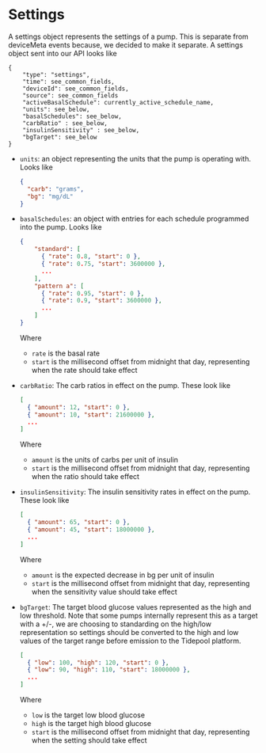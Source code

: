 # Settings

A settings object represents the settings of a pump.  This is separate from deviceMeta events because, we decided to make it separate.  A settings object sent into our API looks like

```
{
    "type": "settings",
    "time": see_common_fields,
    "deviceId": see_common_fields,
    "source": see_common_fields
    "activeBasalSchedule": currently_active_schedule_name,
    "units": see_below,
    "basalSchedules": see_below,
    "carbRatio" : see_below,
    "insulinSensitivity" : see_below,
    "bgTarget": see_below
}
```

* `units`: an object representing the units that the pump is operating with.  Looks like

    ``` json
    {
      "carb": "grams",
      "bg": "mg/dL"
    }
    ```

* `basalSchedules`: an object with entries for each schedule programmed into the pump.  Looks like

    ``` json
    {
        "standard": [ 
          { "rate": 0.8, "start": 0 },
          { "rate": 0.75, "start": 3600000 },
          ...
        ],
        "pattern a": [
          { "rate": 0.95, "start": 0 },
          { "rate": 0.9, "start": 3600000 },
          ...
        ]
    }
    ```

    Where 
    * `rate` is the basal rate 
    * `start` is the millisecond offset from midnight that day, representing when the rate should take effect


* `carbRatio`: The carb ratios in effect on the pump.  These look like

    ``` json
    [
      { "amount": 12, "start": 0 },
      { "amount": 10, "start": 21600000 },
      ...
    ]
    ```
 
    Where 
    * `amount` is the units of carbs per unit of insulin 
    * `start` is the millisecond offset from midnight that day, representing when the ratio should take effect

* `insulinSensitivity`: The insulin sensitivity rates in effect on the pump.  These look like

    ``` json
    [
      { "amount": 65, "start": 0 },
      { "amount": 45, "start": 18000000 },
      ...
    ]
    ```

    Where 
    * `amount` is the expected decrease in bg per unit of insulin 
    * `start` is the millisecond offset from midnight that day, representing when the sensitivity value should take effect

* `bgTarget`: The target blood glucose values represented as the high and low threshold.  Note that some pumps internally represent this as a target with a +/-, we are choosing to standarding on the high/low representation so settings should be converted to the high and low values of the target range before emission to the Tidepool platform.

    ``` json
    [
      { "low": 100, "high": 120, "start": 0 },
      { "low": 90, "high": 110, "start": 18000000 },
      ...
    ]
    ```

    Where
    * `low` is the target low blood glucose
    * `high` is the target high blood glucose
    * `start` is the millisecond offset from midnight that day, representing when the setting should take effect
